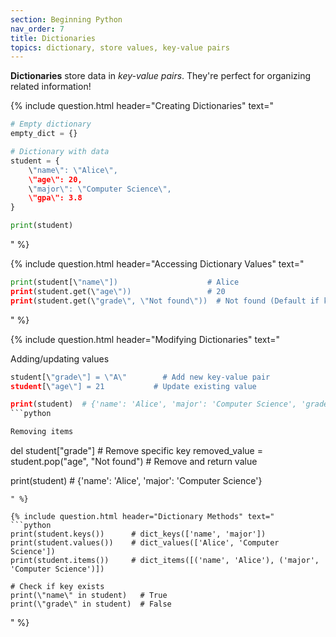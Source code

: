 ```yaml
---
section: Beginning Python
nav_order: 7
title: Dictionaries
topics: dictionary, store values, key-value pairs
---
```


**Dictionaries** store data in *key-value pairs*. They're perfect for organizing related information!

{% include question.html header="Creating Dictionaries" text="
```python
# Empty dictionary
empty_dict = {}

# Dictionary with data
student = {
    \"name\": \"Alice\",
    \"age\": 20,
    \"major\": \"Computer Science\",
    \"gpa\": 3.8
}

print(student)
```
" %}

{% include question.html header="Accessing Dictionary Values" text="
```python
print(student[\"name\"])                    # Alice
print(student.get(\"age\"))                 # 20
print(student.get(\"grade\", \"Not found\"))  # Not found (Default if key doesn't exist)
```
" %}

{% include question.html header="Modifying Dictionaries" text="

Adding/updating values

```python
student[\"grade\"] = \"A\"        # Add new key-value pair
student[\"age\"] = 21           # Update existing value

print(student)  # {'name': 'Alice', 'major': 'Computer Science', 'grade': 'A', 'age': 21}
```python

Removing items

```
del student[\"grade\"]                             # Remove specific key
removed_value = student.pop(\"age\", \"Not found\")  # Remove and return value

print(student)  # {'name': 'Alice', 'major': 'Computer Science'}
```
" %}

{% include question.html header="Dictionary Methods" text="
```python
print(student.keys())      # dict_keys(['name', 'major'])
print(student.values())    # dict_values(['Alice', 'Computer Science'])
print(student.items())     # dict_items([('name', 'Alice'), ('major', 'Computer Science')])

# Check if key exists
print(\"name\" in student)   # True
print(\"grade\" in student)  # False
```
" %}
